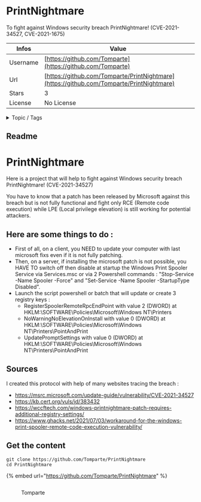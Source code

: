 # PrintNightmare

To fight against Windows security breach PrintNightmare! (CVE-2021-34527, CVE-2021-1675)

| Infos    | Value                                                              |
| -------- | -------------------------------------------------------------------|
| Username | [https://github.com/Tomparte](https://github.com/Tomparte) |
| Url      | [https://github.com/Tomparte/PrintNightmare](https://github.com/Tomparte/PrintNightmare)                                               |
| Stars    | 3                                                          |
| License  | No License                                                        |

<details>

<summary>Topic / Tags</summary>

* batch-script* cve-2021-1675* cve-2021-34527* cve-2021-36958* cve-2021-40447* cybersecurity* powershell-script* print* printnightmare* security* spooler* to-do* windows

</details>

## Readme

# PrintNightmare

Here is a project that will help to fight against Windows security breach PrintNightmare! (CVE-2021-34527)

You have to know that a patch has been released by Microsoft against this breach but is not fully functional and fight only RCE (Remote code execution) while LPE (Local privilege elevation) is still working for potential attackers.


Here are some things to do :
-

- First of all, on a client, you NEED to update your computer with last microsoft fixs even if it is not fully patching.
- Then, on a server, if installing the microsoft patch is not possible, you HAVE TO switch off then disable at startup the Windows Print Spooler Service via Services.msc or via 2 Powershell commands :
       "Stop-Service -Name Spooler -Force"  and  "Set-Service -Name Spooler -StartupType Disabled".
- Launch the script powershell or batch that will update or create 3 registry keys : 
    - RegisterSpoolerRemoteRpcEndPoint with value 2 (DWORD) at HKLM:\SOFTWARE\Policies\Microsoft\Windows NT\Printers 
    - NoWarningNoElevationOnInstall with value 0 (DWORD) at HKLM:\SOFTWARE\Policies\Microsoft\Windows NT\Printers\PointAndPrint 
    - UpdatePromptSettings with value 0 (DWORD) at HKLM:\SOFTWARE\Policies\Microsoft\Windows NT\Printers\PointAndPrint
 
 Sources
 -
 I created this protocol with help of many websites tracing the breach : 
 - https://msrc.microsoft.com/update-guide/vulnerability/CVE-2021-34527
 - https://kb.cert.org/vuls/id/383432
 - https://wccftech.com/windows-printnightmare-patch-requires-additional-registry-settings/
 - https://www.ghacks.net/2021/07/03/workaround-for-the-windows-print-spooler-remote-code-execution-vulnerability/



## Get the content

```
git clone https://github.com/Tomparte/PrintNightmare
cd PrintNightmare
```

{% embed url="https://github.com/Tomparte/PrintNightmare" %}

<figure><img src="https://avatars.githubusercontent.com/u/88080067?v=4" alt=""><figcaption><p>Tomparte</p></figcaption></figure>

